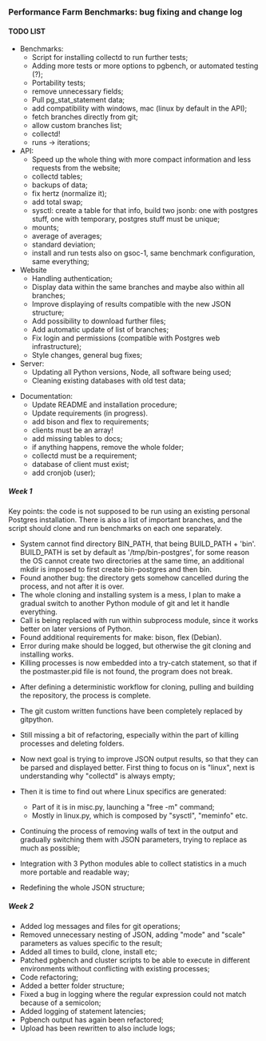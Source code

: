 ### Performance Farm Benchmarks: bug fixing and change log



#### TODO LIST



* Benchmarks:
  * Script for installing collectd to run further tests;
  * Adding more tests or more options to pgbench, or automated testing (?);
  * Portability tests;
  * remove unnecessary fields;
  * Pull pg_stat_statement data;
  * add compatibility with windows, mac (linux by default in the API);
  * fetch branches directly from git;
  * allow custom branches list;
  * collectd! 
  * runs -> iterations;
* API:
  * Speed up the whole thing with more compact information and less requests from the website;
  * collectd tables;
  * backups of data;
  * fix hertz (normalize it);
  * add total swap;
  * sysctl: create a table for that info, build two jsonb: one with postgres stuff, one with temporary, postgres stuff must be unique;
  * mounts;
  * average of averages;
  * standard deviation;
  * install and run tests also on gsoc-1, same benchmark configuration, same everything;
* Website
  * Handling authentication;
  * Display data within the same branches and maybe also within all branches;
  * Improve displaying of results compatible with the new JSON structure;
  * Add possibility to download further files;
  * Add automatic update of list of branches;
  * Fix login and permissions (compatible with Postgres web infrastructure);
  * Style changes, general bug fixes;
* Server:
  * Updating all Python versions, Node, all software being used;
  * Cleaning existing databases with old test data;

+ Documentation:
  + Update README and installation procedure;
  + Update requirements (in progress).
  + add bison and flex to requirements;
  + clients must be an array!
  + add missing tables to docs;
  + if anything happens, remove the whole folder;
  + collectd must be a requirement;
  + database of client must exist;
  + add cronjob (user);



##### Week 1

Key points: the code is not supposed to be run using an existing personal Postgres installation. There is also a list of important branches, and the script should clone and run benchmarks on each one separately. 

- System cannot find directory BIN_PATH, that being BUILD_PATH + 'bin'.
  BUILD_PATH is set by default as '/tmp/bin-postgres', for some reason the OS cannot create two directories at the same time, an additional mkdir is imposed to first create bin-postgres and then bin.
- Found another bug: the directory gets somehow cancelled during the process, and not after it is over.
- The whole cloning and installing system is a mess, I plan to make a gradual switch to another Python module of git and let it handle everything.
- Call is being replaced with run within subprocess module, since it works better on later versions of Python.
- Found additional requirements for make: bison, flex (Debian).
- Error during make should be logged, but otherwise the git cloning and installing works.
- Killing processes is now embedded into a try-catch statement, so that if the postmaster.pid file is not found, the program does not break.

* After defining a deterministic workflow for cloning, pulling and building the repository, the process is complete.
* The git custom written functions have been completely replaced by gitpython.
* Still missing a bit of refactoring, especially within the part of killing processes and deleting folders.
* Now next goal is trying to improve JSON output results, so that they can be parsed and displayed better. First thing to focus on is "linux", next is understanding why "collectd" is always empty;
* Then it is time to find out where Linux specifics are generated:
  * Part of it is in misc.py, launching a "free -m" command;
  * Mostly in linux.py, which is composed by "sysctl", "meminfo" etc.

* Continuing the process of removing walls of text in the output and gradually switching them with JSON parameters, trying to replace as much as possible;
* Integration with 3 Python modules able to collect statistics in a much more portable and readable way;
* Redefining the whole JSON structure;



##### Week 2

* Added log messages and files for git operations;
* Removed unnecessary nesting of JSON, adding "mode" and "scale" parameters as values specific to the result;
* Added all times to build, clone, install etc;
* Patched pgbench and cluster scripts to be able to execute in different environments without conflicting with existing processes;
* Code refactoring;
* Added a better folder structure;
* Fixed a bug in logging where the regular expression could not match because of a semicolon;
* Added logging of statement latencies;
* Pgbench output has again been refactored;
* Upload has been rewritten to also include logs;



